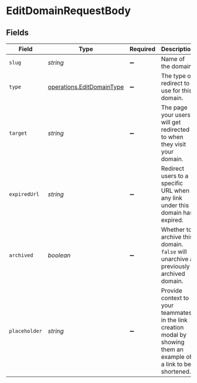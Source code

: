 # EditDomainRequestBody


## Fields

| Field                                                                                                              | Type                                                                                                               | Required                                                                                                           | Description                                                                                                        | Example                                                                                                            |
| ------------------------------------------------------------------------------------------------------------------ | ------------------------------------------------------------------------------------------------------------------ | ------------------------------------------------------------------------------------------------------------------ | ------------------------------------------------------------------------------------------------------------------ | ------------------------------------------------------------------------------------------------------------------ |
| `slug`                                                                                                             | *string*                                                                                                           | :heavy_minus_sign:                                                                                                 | Name of the domain.                                                                                                | acme.com                                                                                                           |
| `type`                                                                                                             | [operations.EditDomainType](../../models/operations/editdomaintype.md)                                             | :heavy_minus_sign:                                                                                                 | The type of redirect to use for this domain.                                                                       | redirect                                                                                                           |
| `target`                                                                                                           | *string*                                                                                                           | :heavy_minus_sign:                                                                                                 | The page your users will get redirected to when they visit your domain.                                            | https://acme.com/landing                                                                                           |
| `expiredUrl`                                                                                                       | *string*                                                                                                           | :heavy_minus_sign:                                                                                                 | Redirect users to a specific URL when any link under this domain has expired.                                      | https://acme.com/expired                                                                                           |
| `archived`                                                                                                         | *boolean*                                                                                                          | :heavy_minus_sign:                                                                                                 | Whether to archive this domain. `false` will unarchive a previously archived domain.                               | false                                                                                                              |
| `placeholder`                                                                                                      | *string*                                                                                                           | :heavy_minus_sign:                                                                                                 | Provide context to your teammates in the link creation modal by showing them an example of a link to be shortened. | https://dub.co/help/article/what-is-dub                                                                            |